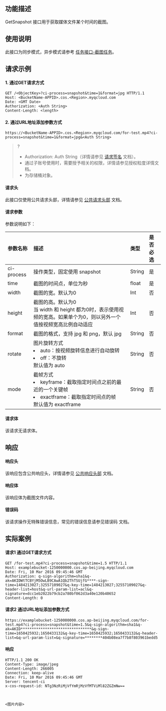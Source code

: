 ## 功能描述
GetSnapshot 接口用于获取媒体文件某个时间的截图。



## 使用说明

此接口为同步模式，异步模式请参考 [任务接口-截图任务](https://www.tencentcloud.com/document/product/1045/48938)。

## 请求示例

#### 1. 通过GET请求方式
```shell
GET /<ObjectKey>?ci-process=snapshot&time=1&format=jpg HTTP/1.1
Host: <BucketName-APPID>.cos.<Region>.myqcloud.com
Date: <GMT Date>
Authorization: <Auth String>
Content-Length: <length>
```

#### 2. 通过URL地址添加参数方式
```shell
https://<BucketName-APPID>.cos.<Region>.myqcloud.com/for-test.mp4?ci-process=snapshot&time=1&format=jpg&<Auth String>
```


>? 
> - Authorization: Auth String（详情请参见 [请求签名](https://intl.cloud.tencent.com/document/product/436/7778) 文档）。
> - 通过子账号使用时，需要授予相关的权限，详情请参见授权粒度详情文档。
> - <ObjectKey> 为存储桶对象。
> 

#### 请求头

此接口仅使用公共请求头部，详情请参见 [公共请求头部](https://intl.cloud.tencent.com/document/product/436/7728) 文档。

#### 请求参数

参数说明如下：

|参数名称|描述|类型|是否必选|
| :--- | :--- | :--- | :--- |
| ci-process | 操作类型，固定使用 snapshot | String |是|
| time | 截图的时间点，单位为秒 | float |是|
| width | 截图的宽。默认为0 | Int |否|
| height | 截图的高。默认为0<br/>当 width 和 height 都为0时，表示使用视频的宽高。如果单个为0，则以另外一个值按视频宽高比例自动适应 | Int |否|
| format | 截图的格式，支持 jpg 和 png，默认 jpg | String |否|
| rotate | 图片旋转方式<br/><li>auto：按视频旋转信息进行自动旋转</li><li>off：不旋转</li>默认值为 auto | String |否|
| mode | 截帧方式<br/><li>keyframe：截取指定时间点之前的最近的一个关键帧</li><li>exactframe：截取指定时间点的帧</li>默认值为 exactframe | String |否|


#### 请求体
该请求无请求体。


## 响应

#### 响应头

该响应包含公共响应头，详情请参见 [公共响应头部](https://intl.cloud.tencent.com/document/product/436/7729) 文档。

#### 响应体
该响应体为截图文件内容。

#### 错误码
该请求操作无特殊错误信息，常见的错误信息请参见错误码 文档。


## 实际案例

#### 请求1 通过GET请求方式

```shell
GET /for-test.mp4?ci-process=snapshot&time=1.5 HTTP/1.1
Host: examplebucket-1250000000.cos.ap-beijing.myqcloud.com
Date: Fri, 10 Mar 2016 09:45:46 GMT
Authorization: q-sign-algorithm=sha1&q-ak=AKIDWtTCBYjM5OwLB9CAwA1Qb2ThTSUjfG****-sign-time=1484213027;32557109027&q-key-time=1484213027;32557109027&q-header-list=host&q-url-param-list=acl&q-signature=dcc1eb2022b79cb2a780bf062d3a40e120b40652
Content-Length: 0
```

#### 请求2 通过URL地址添加参数方式

```shell
https://examplebucket-1250000000.cos.ap-beijing.myqcloud.com/for-test.mp4?ci-process=snapshot&time=1.5&q-sign-algorithm=sha1&q-ak=AKID********************************&q-sign-time=1650425932;1650433132&q-key-time=1650425932;1650433132&q-header-list=&q-url-param-list=&q-signature=********404b08ea7f7b8f803961bedd5

```

#### 响应

```shell
HTTP/1.1 200 OK
Content-Type: image/jpeg
Content-Length: 266005
Connection: keep-alive
Date: Fri, 10 Mar 2016 09:45:46 GMT
Server: tencent-ci
x-cos-request-id: NTg3NzRiMjVfYmRjMzVfMTViMl82ZGZmNw==



<图片内容>
```
